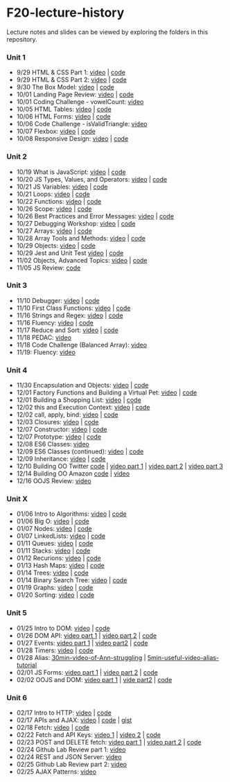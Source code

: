 # F20-lecture-history

Lecture notes and slides can be viewed by exploring the folders in this repository. 

### Unit 1
* 9/29 HTML & CSS Part 1: [video](https://us02web.zoom.us/rec/share/jMbcvvgP2qCYZgJX42MbTzr3u0UdY_AMiW2PVLpvidbao4OkVPSWtg7ZzbDOV-yS.7oCrtwHWV-wU4pID) | [code](https://github.com/The-Marcy-Lab-School/lecture-history-F2020/tree/master/005-html-css)
* 9/29 HTML & CSS Part 2: [video](https://us02web.zoom.us/rec/share/il0y1CmHcI6swzgZZTKUJ0bW1CYU2EUQPpYyrkzuNilWkjt_Ci9zu1SOp8Ww9oQG.s0IHZGyz1oc42irS) | [code](https://github.com/The-Marcy-Lab-School/lecture-history-F2020/tree/master/005-html-css)
* 9/30 The Box Model: [video](https://us02web.zoom.us/rec/share/wvVdbHiQkZ3fh53pLxmGb1RhBTKnbZJJ_TfGRl69cI26nQnnBvDR_MU6lhgWYzNH.5rfSA36masOwrvMR) | [code](https://github.com/The-Marcy-Lab-School/lecture-history-F2020/tree/master/006-box-model)
* 10/01 Landing Page Review: [video](https://youtu.be/lyJkK8m1ldw) | [code](https://github.com/The-Marcy-Lab-School/lecture-history-F2020/tree/master/007-landing-page-review)
* 10/01 Coding Challenge - vowelCount: [video](https://us02web.zoom.us/rec/share/dySSSBBIbDZsSIdFNu4wKY5DOkQlC0je3COqiCXejZHIadiGjz60b2j6PaKZTsD0.WRkP22wsQRmkax8K)
* 10/05 HTML Tables: [video](https://us02web.zoom.us/rec/share/rB3F2BKHksrN12nvJIhQiVISBKy_Tbn-YCBA8oPIGIUCaxQQ1NOmrKqZsXcwFdRa.a9oyxBIiwoyEjZyH) | [code](https://github.com/The-Marcy-Lab-School/lecture-history-F2020/tree/master/008-html-tables)
* 10/06 HTML Forms: [video](https://us02web.zoom.us/rec/share/poDHP1W8uiB3KQs8fpn2CL7VSK2whEZECIN01sdB9-96Y4VONfrbARmesRqw3dk7.ENomERfwrjTBXuug) | [code](https://github.com/The-Marcy-Lab-School/lecture-history-F2020/tree/master/009-forms)
* 10/06 Code Challenge - isValidTriangle: [video](https://us02web.zoom.us/rec/share/iuKYllV-zDnKn1hXsZhBj1vv0OhYIWrutK9AIgJM0z24AuPKHNAKsvPaYKeyOZgZ.IPm8lTzYVsCuIJ8r)
* 10/07 Flexbox: [video](https://us02web.zoom.us/rec/share/jbJO2jTgmMM2JVWom8KQoLnU7KJrZ6SViqdsg04AN6row7R_W2POd8YiTZE4vTHj.xGPU3xri9Mu-MYp7) | [code](https://github.com/The-Marcy-Lab-School/lecture-history-F2020/tree/master/010-flexbox)
* 10/08 Responsive Design: [video](https://us02web.zoom.us/rec/share/ZuOY9aCsrqoE-I9DEuJ5BX5QgJxDEgXzZP5nw_KPO05jD0UMuuuLBSC-761Chx54.MRjhY-0pgout3XYn) | [code](https://github.com/The-Marcy-Lab-School/lecture-history-F2020/tree/master/011-responsive-design)

### Unit 2

* 10/19 What is JavaScript: [video](https://us02web.zoom.us/rec/share/azUr8lXjrNRsG-quXv0gYNigMk2afx971rH6Bge_gaWiktI4vxdHQNBZfuxwgbEa.e2NXmP8q4ofsxVAL) | [code](https://github.com/The-Marcy-Lab-School/lecture-history-F2020/tree/master/012-intro-to-js)
* 10/20 JS Types, Values, and Operators: [video](https://us02web.zoom.us/rec/share/Ikv2ZUVoEzx5OpEnJw1xW9jbEL5OD0Oq4ATcAsRMGCMFXEZWoMN66dYX6ifjBupC.Pq7fggCPxfgbuuAy) | [code](https://github.com/The-Marcy-Lab-School/lecture-history-F2020/tree/master/013-js-types-operators)
* 10/21 JS Variables: [video](https://us02web.zoom.us/rec/share/GFNA83uqoSv2P9opNlvS6CIZJ5HirvGaW2BUDXiEXI5mvAPBjtH12tdO-Mp07Neb.Duu300Wi8E5thkos) | [code](https://github.com/The-Marcy-Lab-School/lecture-history-F2020/tree/master/014-js-variables-loops)
* 10/21 Loops: [video](https://us02web.zoom.us/rec/share/GFNA83uqoSv2P9opNlvS6CIZJ5HirvGaW2BUDXiEXI5mvAPBjtH12tdO-Mp07Neb.Duu300Wi8E5thkos) | [code](https://github.com/The-Marcy-Lab-School/lecture-history-F2020/tree/master/014-js-variables-loops)
* 10/22 Functions: [video](https://us02web.zoom.us/rec/share/wyTstfCFFvj39G-2H4kzhI8cg37Wu6HMEInCYYKafFmvEy8eTk722MVAuCv2bUoL.wQIsr81UNsqtbHPQ) | [code](https://github.com/The-Marcy-Lab-School/lecture-history-F2020/tree/master/015-functions)
* 10/26 Scope: [video](https://us02web.zoom.us/rec/share/WkWIawiogCK0LJdzjjoE-jk6NEH0wkZb9F1E5haiyIcLCpyz1kCoT1N3TIYbnGeW.m7K0TVie3cE2QsBA) | [code](https://github.com/The-Marcy-Lab-School/lecture-history-F2020/tree/master/016-scope) 
* 10/26 Best Practices and Error Messages: [video](https://us02web.zoom.us/rec/share/yOj7Iu4aBzPU2xAyLChZO9CseP8l_vJNUda8e3IusIRxhPZ5BfuiGiJyPO7Hb0KI.Yqmb_-hH5K_e3Ui-) | [code](https://github.com/The-Marcy-Lab-School/lecture-history-F2020/tree/master/017-errors-debugging-best-practices)
* 10/27 Debugging Workshop: [video](https://youtu.be/MpPDzr3gTQs) | [code](https://github.com/The-Marcy-Lab-School/lecture-history-F2020/tree/master/017-errors-debugging-best-practices) 
* 10/27 Arrays: [video](https://us02web.zoom.us/rec/share/iVnfZb0mNvUATymHO2Fh-J5pUbJ0-9F3JD8A6lw-fcb011TVIuDO2pHHuPZ3B745.GSi_hlbWzggovUKD) | [code](https://github.com/The-Marcy-Lab-School/lecture-history-F2020/tree/master/018-arrays) 
* 10/28 Array Tools and Methods: [video](https://us02web.zoom.us/rec/share/XxlxVeCO3S72Y9UiU241uZD6M9OUPJx4pRj0rol9ZABdxHhCH2tTMfvVK4DWBy-D.uS5A9vOslEwN0wVm) | [code](https://github.com/The-Marcy-Lab-School/lecture-history-F2020/tree/master/018-arrays)
* 10/29 Objects: [video](https://us02web.zoom.us/rec/share/bq710VD84IqNMMlz9qiXt9mD4Az8ue37weWsczhs3wM6MeGW177atPVOGC2QpSdZ.8Rco0FE2aaTJGTfD) | [code](https://github.com/The-Marcy-Lab-School/lecture-history-F2020/tree/master/019-objects)
* 10/29 Jest and Unit Test [video](https://us02web.zoom.us/rec/play/pvUu-mhs6ivRf0JpceXohGaAQ92KDS-IbHMIIsfVwkXAbHQHBSJTnp4j1JxlQpALJkg0fNsN2TrpnwoL.TFJFucjv9FHbIg1U) | [code](https://github.com/The-Marcy-Lab-School/lecture-history-F2020/tree/master/020-unit-testing-linting)
* 11/02 Objects, Advanced Topics: [video](https://us02web.zoom.us/rec/share/KrCG6w1UZV2TWLgxNegA9yUBbxEMa-tuI63OiFY4xu4Y8LGmBYb52XP6DINlCUFW.cOHqeG0LScXnwH4X) | [code](https://github.com/The-Marcy-Lab-School/lecture-history-F2020/tree/master/019-objects)
* 11/05 JS Review: [code](https://github.com/The-Marcy-Lab-School/lecture-history-F2020/tree/master/021-js-review)

### Unit 3
* 11/10 Debugger: [video](https://us02web.zoom.us/rec/share/plFBpAaZ-HN4fGe8YR_LMG3GzUwZzrEi5x6-zs2C_k8h0olP9lQXylRuI9-H3nMY.E9oZGRRpe9Z6sV4O) | [code](https://github.com/The-Marcy-Lab-School/lecture-history-F2020/tree/master/022-debugger) 
* 11/10 First Class Functions: [video](https://us02web.zoom.us/rec/share/4eombiqEh7t5e3gTH9gO-pZIxtA0TLFhuup0lUw7UjDxKHa79ZvLznsj6O2QpMaa.LA3vB0vao6_s3REA) | [code](https://github.com/The-Marcy-Lab-School/lecture-history-F2020/tree/master/023-first-class-functions) 
* 11/16 Strings and Regex: [video](https://us02web.zoom.us/rec/share/lwY37Zv3CqEnI_lm3CzcAwDJDIQyfixpzgZaBqYecA_AQKStBoFlDGZe7Ev76LtL.CQC_GPbcegP6Puaf) | [code](https://github.com/The-Marcy-Lab-School/lecture-history-F2020/tree/master/026-strings-regex)
* 11/16 Fluency: [video](https://us02web.zoom.us/rec/share/iOW4N5YKcKygnhgpa9ryfCZutH8rcfkfQMgYfjJUcT8a47I7L8Rs5X_DQNHKnhQT.VQrEUGBVnVGVtHgQ) | [code](https://github.com/The-Marcy-Lab-School/lecture-history-F2020/tree/master/027-fluency)
* 11/17 Reduce and Sort: [video](https://us02web.zoom.us/rec/share/SVmkl1dts11cVgPFhfGK279U2vo00tGCSqqqtQhL9a-tKIj_UpGhAwk0HjcOQBL2._KzyA_Yza_Gyz6SH) | [code](https://github.com/The-Marcy-Lab-School/lecture-history-F2020/tree/master/028-reduce-sort)
* 11/18 PEDAC: [video](https://us02web.zoom.us/rec/share/N9bbmlUIFotcYk07pXhZTRF5VGPkmYdG7gBq9rQkGj8RUJfQLns_PKBKH9e4H2Zf.3xJ_yWZQQPJZYcS5)
* 11/18 Code Challenge (Balanced Array): [video](https://us02web.zoom.us/rec/share/QSNfcSCE2bJZnPFp0CB9SlzCSJeos3WMngW4PNnLqZ_GXpq6LDRbaVR6aHyrvHuE.6ObZaJTrUzOdd0mY)
* 11/19: Fluency: [video](https://us02web.zoom.us/rec/share/3RQxzbQ-yqmdF_MzY2BKKpm-vwzQNiCBVhmiSZxuuLMygW44u4mmfIom3TJ1R0qC.wWHHPd8delTZG3Ox)

### Unit 4
* 11/30 Encapsulation and Objects: [video](https://us02web.zoom.us/rec/share/0NFhP-4en1r8rX94wixl7oaMVOv88yZsOLv-aw6K-wFUajReoXj4wsnI2xq4VllY.MhZ9-d8RJ6dQ6POh) | [code](https://github.com/The-Marcy-Lab-School/lecture-history-F2020/tree/master/029-encapsulation-and-objects)
* 12/01 Factory Functions and Building a Virtual Pet: [video](https://us02web.zoom.us/rec/share/FxyyUq4W2i6nKC37gz42vEx-lPS0hh9uXy7x73Ygsvn-bNHVAoZTflP7EHIsoivV.LgSYJkk6YaNsfcSk) | [code](https://github.com/The-Marcy-Lab-School/lecture-history-F2020/tree/master/030-objects-practice)
* 12/01 Building a Shopping List: [video](https://youtu.be/slHaFGzMyQw) | [code](https://github.com/The-Marcy-Lab-School/lecture-history-F2020/tree/master/031-more-objects-practice)
* 12/02 this and Execution Context: [video](https://us02web.zoom.us/rec/share/zxPY6lHtbB970FVkWTXjRGQUdW9AM67CfF-5C7n3BKMJhdaLanNXFnp3svmDSJuT.IFRztS7DsvQ_9O48) | [code](https://github.com/The-Marcy-Lab-School/lecture-history-F2020/tree/master/033-more-this)
* 12/02 call, apply, bind: [video](https://us02web.zoom.us/rec/share/nHzq0DNENqqZdvdxSrre8yBYAeBe-gjuskqk6g2LgvS4-dbOq1CtNSu-vEDaxn6a.R7_271zmu1TOO4mj) | [code](https://github.com/The-Marcy-Lab-School/lecture-history-F2020/tree/master/033-more-this)
* 12/03 Closures: [video](https://us02web.zoom.us/rec/share/rUvm42vURTt9pbHMigtFifNUVnGqhrHPigRIRBGhetqjutgKWeJ3tgnM74eVAyEY.ldLzUjz5M4DZhm9q) | [code](https://github.com/The-Marcy-Lab-School/lecture-history-F2020/tree/master/034-closures) 
* 12/07 Constructor: [video](https://us02web.zoom.us/rec/share/BVerhkqgRNh7SUK7NExQjFX8baSYDhCBBsfyQ_ZZyjTKNJ86Tig5CI6e0cYwap50.3Tpl93QH21qFAlMg) | [code](https://github.com/The-Marcy-Lab-School/lecture-history-F2020/tree/master/035-constructor-prototype)
* 12/07 Prototype: [video](https://us02web.zoom.us/rec/share/HOh10uEL87bQR9S6dKsGWmK7y8pYddX9giC5AzVy73uI85GyvW1MDCsGfGs7hfE.x4SjVKIF8uwwHZlc) | [code](https://github.com/The-Marcy-Lab-School/lecture-history-F2020/tree/master/035-constructor-prototype)
* 12/08 ES6 Classes: [video](https://us02web.zoom.us/rec/share/eK0su95NC5MhU0s6PavJFlyrdEse7rdfWS7lECdx7lvp2B81Z4xtQE3MgTU8-9cY.OaRaQLN65wAbttKH)
* 12/09 ES6 Classes (continued): [video](https://us02web.zoom.us/rec/share/Tx-7CbP062FMGC-7fZPX52yivgEY6aSB8ijlEzzOt6l4bzJdzppafTRp-0oB7jkD.qbVtLp25aR_DT57v) | [code](https://github.com/The-Marcy-Lab-School/lecture-history-F2020/tree/master/036-classes)
* 12/09 Inheritance: [video](https://us02web.zoom.us/rec/share/UEppG1t40Cz4CITPdxLP8bfK2U-6VJVtucbXE_s-c05xZ-l5HfXbG3JD4zZML2fR.UlmnGRjkBEonOQog) | [code](https://github.com/The-Marcy-Lab-School/lecture-history-F2020/tree/master/037-inheritance)
* 12/10 Building OO Twitter [code](https://github.com/The-Marcy-Lab-School/lecture-history-F2020/tree/master/38-oo-twitter) | [video part 1](https://us02web.zoom.us/rec/play/kvsOD74I15KKMry3dcv_46_RzmAVGQ9ycBpF-f1od7kO7r-3klc72wx5_i1imdgxsQQEw3eBDB7ZS5i_.ALXQEeaBsxLFLq7N) | [video part 2](https://us02web.zoom.us/rec/play/kRtbw11TZN7xQTHjoTGWt-GnNHc8DtNKmbbpi0tuSvzFHoY_6YJj2GTwDtxdq8OXqc3dQnf9DxdirSVC.DwkHV5is5wiKM092) | [video part 3](https://us02web.zoom.us/rec/share/kVX7SbuVFLj-_1TFBD4dgjFlJFO43TTnSKVnTcLRzXhLz60HcK8JoE1cBdvrokFF.AvHjxskekUUEURvV)
* 12/14 Building OO Amazon [code](https://github.com/The-Marcy-Lab-School/lecture-history-F2020/tree/master/39-oo-amazon) | [video](https://us02web.zoom.us/rec/share/ftrkOdhDm90LUPLCQ1DMsq_c-LbXugBcuecQtsawGHOYQCHGPiXke9igAGo62jQb.CpTS47mFeD3mysFY)
* 12/16 OOJS Review: [video](https://us02web.zoom.us/rec/share/iIlCdYHOlIHJAIf74xwRH2_XXx9dHP4Ha9ntYOPRCCH7C1Xc6eHTZBskzxDfkwVY.FmrF7GGattBgamnn)

### Unit X

* 01/06 Intro to Algorithms: [video](https://us02web.zoom.us/rec/share/ZW6bErbNPbJxBexD0DHMSBEMyKY9EOuVr6Gy-nwAFI0QaXbm0Nw4COzq6TsXt-vz.Hv3UJhTJonXE09Zw) | [code](https://github.com/The-Marcy-Lab-School/lecture-history-F2020/tree/master/041-why-algorithms-matter)
* 01/06 Big O: [video](https://us02web.zoom.us/rec/share/RXQSoHYhoFeuH9JZyLZnZUXJgD7rqSk9G7sz6gSkfkVB4ezZJkQwsRMEvhqqgbGX.tMUgEAEt-fzIvkGp) | [code](https://github.com/The-Marcy-Lab-School/lecture-history-F2020/tree/master/042-big-o) 
* 01/07 Nodes: [video](https://us02web.zoom.us/rec/share/NcrvSyQ6kbeOoMst2zYRSO5CVMd3OUrH3Ng-c1TA-UIBkBh386EOfVInES3yQ_3Y.zReoPyXUFPwO4VMS) | [code](https://github.com/The-Marcy-Lab-School/lecture-history-F2020/tree/master/043-nodes)
* 01/07 LinkedLists: [video](https://us02web.zoom.us/rec/share/9CoBH-RMNi03Y5RNNRbUJNDbPhgXVtlLfp3jSEp-xH5RMpMnFrxwvlKxgJIq0MkH._5uIUisHfJOva_13) | [code](https://github.com/The-Marcy-Lab-School/lecture-history-F2020/tree/master/044-linked-lists)
* 01/11 Queues: [video](https://us02web.zoom.us/rec/share/ESW8RzYkXspNagZjXfQvtmSSVIlMrLeYOoBQrzgRk9hPeshWekk1CTop9XE4wW3O.G38yfRnwcScwdzy9) | [code](https://github.com/The-Marcy-Lab-School/lecture-history-F2020/tree/master/045-queues)
* 01/11 Stacks: [video](https://us02web.zoom.us/rec/share/xH5xu_8xYWX52SBu9iPV0R1pwOpfBUdbx2AJ3YWDCJKGmS1UYakZwabH3Tfzn62M.lSG3NMGETMro0U1U) | [code](https://github.com/The-Marcy-Lab-School/lecture-history-F2020/tree/master/046-stacks)
* 01/12 Recurions: [video](https://us02web.zoom.us/rec/share/7nougpjFXxdD5AFYm_7q4oimXgQ3RszNqEaKF4Dmd-Ph3uMt9MUpTSPWiwERDvov.kPXkpBEXoiLg9S8a) | [code](https://github.com/The-Marcy-Lab-School/lecture-history-F2020/tree/master/047-recursion)
* 01/13 Hash Maps: [video](https://us02web.zoom.us/rec/share/_xp86Z8CB1LBPW0gETGbE2DvnswdFq6_EkH3RnxH-s-EdcgmRB7mCm2j0AuacPzR.rLyZXqcW7Xt6esxV) | [code](https://github.com/The-Marcy-Lab-School/lecture-history-F2020/tree/master/048-hash-maps)
* 01/14 Trees: [video](https://us02web.zoom.us/rec/share/lK5FJDtzkxmb66DjBeMzZdvRxAE-bDbSq0qx1X4zeExYspnZBNovO55193-njabe.he7BpPHTbpHNj6G3) | [code](https://github.com/The-Marcy-Lab-School/lecture-history-F2020/tree/master/049-trees)
* 01/14 Binary Search Tree: [video](https://us02web.zoom.us/rec/share/KMsz0yGwzBExyDXv-p4SGrESjQMq_bFts0VFa6RSXbZbm7V53Tr_5T6NLiyJRk-x.f6KXah6GxH6SGsUY) | [code](https://github.com/The-Marcy-Lab-School/lecture-history-F2020/tree/master/050-binary-search-trees)
* 01/19 Graphs: [video](https://us02web.zoom.us/rec/share/RWYe6IWxRjm2QF2635fJPyHK4ECet-bWZvrFnexIRAtEDo9ohS_5LrMFgQRDy4lC.PSAVcqq71IuCyc6V) | [code](https://github.com/The-Marcy-Lab-School/lecture-history-F2020/tree/master/051-graphs)
* 01/20 Sorting: [video](https://us02web.zoom.us/rec/share/-N2H81YZFJjeVLncWzWT8Y7kZx2uAwKvwbcjtCE8V9D2D5JdF6N27qtP99FanP3e.rUlMPPbNfLyOf2ZF) | [code](https://github.com/The-Marcy-Lab-School/lecture-history-F2020/tree/master/052-sorting)

### Unit 5

* 01/25 Intro to DOM: [video](https://us02web.zoom.us/rec/share/oaaD3jPB6GZP0a5zC8FB1qoFbHxQa-ZLIFKWCCQVmq6caTd0WTZTNwIn5QKvTQrQ.LUUtF92EM3vSZzzr) | [code](https://github.com/The-Marcy-Lab-School/lecture-history-F2020/tree/master/053-intro-to-DOM)
* 01/26 DOM API: [video part 1](https://us02web.zoom.us/rec/share/oD3LzIIXaPBgQJLSKuok9PMMVMX5tr1wfeJVQjZbf69xdbqsyuHHCe6RPyCVZYa4.63VKPxTJ3bJfvEr0) | [video part 2](https://us02web.zoom.us/rec/share/YojKG7QgpuuxU0ZPEJgUeDQ71LcRsNH8LuLB-faoG7ohT0ZlqUnunyJArvAbqg6d.oYdt6dGb0y1M-2ry) | [code](https://github.com/The-Marcy-Lab-School/lecture-history-F2020/tree/master/054-dom-api)
* 01/27 Events: [video part 1](https://us02web.zoom.us/rec/share/ebS6Vg_sJ2BuP9E6HSilH89n5Veo5LldWl936hcgLsWThH9GjvgKWGhbgRA7jNSa.pvpEYexhPBE64Ml7) | [video part2](https://us02web.zoom.us/rec/share/_xBfa777mb-tZJtrVXo8ToFpCrI5JZeRgq3AdFdCVMa3uHgrlMOaDYHNKy4nQ1wm.OiDm7lrwqUzIft-7) | [code](https://github.com/The-Marcy-Lab-School/lecture-history-F2020/tree/master/055-events)
* 01/28 Timers: [video](https://us02web.zoom.us/rec/share/6NjVRaQTIyFv-TNhbIT8hWldNDN1NbhAlpyLemcNBhU-3YZI8bi3NWiLiboTNt0d.mqtDoZ0Zdmn1JPXP) | [code](https://github.com/The-Marcy-Lab-School/lecture-history-F2020/tree/master/056-timers)
* 01/28 Alias: [30min-video-of-Ann-struggling](https://us02web.zoom.us/rec/share/UAeAvBSmrpBgoyaxzV4KBEfKUixzHr2b_2_rfKW7TKRBcpSz-7akmqim3cSt_ls.89tnDbJLtse-5TZj) | [5min-useful-video-alias-tutorial](https://us02web.zoom.us/rec/share/wnlg8ot7uNE5k4cfGqmrs1jD0ssktPn9a9Y-p0kQMfWBqISime0PHeSatKNMSuIB.POkpqiWtJSDfJA6v)
* 02/01 JS Forms: [video part 1](https://us02web.zoom.us/rec/share/puKBLOQ0nDY85FTfdbUSJFzdLBy6H86TiZ5zaCoGhioFVEyW-z9AUevayublq-Wg.VSmTDw8xj4xgSiD5) | [video part 2](https://us02web.zoom.us/rec/share/3oO-FakUCF0weLHCQY2VIhouP3wQhjf-WwLXO9x3rCxPiqQXJwiTDedrnnOBTamS.fN6AkL0bmq5rloax) | [code](https://github.com/The-Marcy-Lab-School/lecture-history-F2020/tree/master/057-forms)
* 02/02 OOJS and DOM: [video part 1](https://us02web.zoom.us/rec/share/ZcJr0PT8QaKz4BEyl7cL0xggy_vcwmssYX0nRz7ZFswBNEXN7RZVIg1rfMZhRvQ.P5H0wJCM6gD8afsg) | [vide part2](https://us02web.zoom.us/rec/share/iQqA8M3xLf8aFO5oh6jPRLBHymAh4tI1JesmVWcHhYhwKayHHfj8wO8r0qDa2thq.o24LC5KWvvoFGDJa) | [code](https://github.com/The-Marcy-Lab-School/lecture-history-F2020/tree/master/058-oojs-dom)

### Unit 6 

* 02/17 Intro to HTTP: [video](https://us02web.zoom.us/rec/share/9FXJCK8ZVeccWE-oE6i_4zp14AWLAI9RegZUbWy6WojqTSfQUX3aBXNAVU8Rgly_.ik-3bs2PZTPSp02F) | [code](https://github.com/The-Marcy-Lab-School/lecture-history-F2020/tree/master/059-intro-to-http)
* 02/17 APIs and AJAX: [video](https://us02web.zoom.us/rec/share/pSlX1tVVF0ym4HMNzQNDcMcjEURfVlgZ0DCoYSBD5umHBPy1yeitmuTyc3J33aSM.d9OYNIqfRlm4aETh) | [code](https://github.com/The-Marcy-Lab-School/lecture-history-F2020/tree/master/060-apis-ajax) | [gist](https://gist.github.com/thuyanduong/f86457477d9816860955c46c6e5b5602)
* 02/18 Fetch: [video](https://us02web.zoom.us/rec/share/Bgt8kat_I1joOnnmHnWYnCkMLURsOoL2Qg_41WEEXZoxGEAQi_hl47Zr6wk3s5W1.xV7R1fsnn3FLFxrY) | [code](https://github.com/The-Marcy-Lab-School/lecture-history-F2020/tree/master/061-fetch)
* 02/22 Fetch and API Keys: [video 1](https://us02web.zoom.us/rec/share/dOE32wZ0t6fpTHpacVQ18381kAP0EbmdvAmeklAbJTBk_9EGFIqoPK_SXQXbu_UT.CN90rDGKEgk-pQR8) | [video 2](https://us02web.zoom.us/rec/share/0W4cky24Dj6dz7k89cCYuLrH_HrYM-EGaJ79lm3OUHsd7I5VIwCJ3pPC7R86bUpf.hDb5CDnafMMZR07u) | [code](https://github.com/The-Marcy-Lab-School/lecture-history-F2020/tree/master/062-more-fetch)
* 02/23 POST and DELETE fetch: [video part 1](https://us02web.zoom.us/rec/share/_GOdn5STMNNAwOcvPm44xNiuk_jecO8oN35hmUdeWKWnw5nX0CBRWbl974dsC2BN.rox2nnUrmC6qvcTM) | [video part 2](https://us02web.zoom.us/rec/share/-yeWobyJ6TOOWvprcp0tf9Wpp3l9JTs0RjfCXRn3RkOY-Q6d5atmcRKQToAjZJHy.MesCOpro7-QinAMx) | [code](https://github.com/The-Marcy-Lab-School/lecture-history-F2020/tree/master/063-post-fetch)
* 02/24 Github Lab Review part 1: [video](https://us02web.zoom.us/rec/share/JnVArC3xXimjV4xdIpfOTCBEzGYEFg8iA8yndyNxRq1jSbImVy12DOuyh50-44us.9Bt53StBOMW5A8hk)
* 02/24 REST and JSON Server: [video](https://us02web.zoom.us/rec/share/E2VLbXbDenj7TmlAzPNI-6Ls9RdYHOok3mKJs1cIx5QIoXQH0k72PqPd6s6j-lp1.0pUOtWbcD_X3DzgA)
* 02/25 Github Lab Review part 2: [video](https://us02web.zoom.us/rec/share/4CrQhCJMkVKSV-oiFDWsgbgs8PHRHQm25ZW0yAunl-OOiBrjEoNWjU7NSJIlm-VJ.QkQZ8VkeOvJDuv7S)
* 02/25 AJAX Patterns: [video](https://us02web.zoom.us/rec/share/tnbqzMcDYBozcRiVc2OjdIhjFFHCYPm5SkaiG6RjZDLNoPi98G9VPaXP5c-mLqT3.4Mz2yxeDgpzBBzST)
